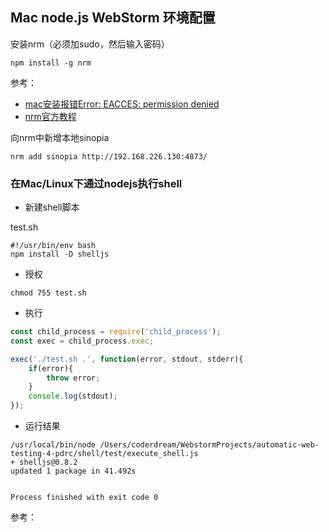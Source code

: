## Mac node.js WebStorm 环境配置 ###






安装nrm（必须加sudo，然后输入密码）




```shell
npm install -g nrm
```

参考：
- [mac安装报错Error: EACCES: permission denied](https://blog.csdn.net/shaleilei/article/details/80812410)
- [nrm官方教程](https://www.npmjs.com/package/nrm)


向nrm中新增本地sinopia

```shell
nrm add sinopia http://192.168.226.130:4873/
```

### 在Mac/Linux下通过nodejs执行shell ###

- 新建shell脚本

test.sh
```shell
#!/usr/bin/env bash
npm install -D shelljs
```

- 授权

```shell
chmod 755 test.sh
```

- 执行

```javascript
const child_process = require('child_process');
const exec = child_process.exec;

exec('./test.sh .', function(error, stdout, stderr){
    if(error){
        throw error;
    }
    console.log(stdout);
});
```

- 运行结果

```shell
/usr/local/bin/node /Users/coderdream/WebstormProjects/automatic-web-testing-4-pdrc/shell/test/execute_shell.js
+ shelljs@0.8.2
updated 1 package in 41.492s


Process finished with exit code 0

```

参考：
